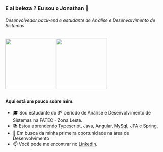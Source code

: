 ### E aí beleza ? Eu sou o Jonathan 👋


<div>
  <H6>Desenvolvedor back-end e estudante de Análise e Desenvolvimento de Sistemas</h6>
  <a href="https://github.com/JonathanAlvesNogueira" style="display: flex; flex-wrap: wrap">
  <img height="160em" src="https://github-readme-stats.vercel.app/api?username=JonathanAlvesNogueira&show_icons=true&theme=dark" />
  <img height="160em" src="https://github-readme-stats.vercel.app/api/top-langs/?username=JonathanAlvesNogueira&layout=compact&theme=dark" />
</a>

</div>

##
#### Aqui está um pouco sobre mim:

- 🎓 Sou estudante do 3º período de Análise e Desenvolvimento de Sistemas na FATEC - Zona Leste.
- 📚 Estou aprendendo Typescript, Java, Angular, MySql, JPA e Spring.
- 🔎 Em busca da minha primeira oportunidade na área de Desenvolvimento
- 📫 Você pode me encontrar no [LinkedIn](https://www.linkedin.com/in/jonathanalvesnogueira/).

##


